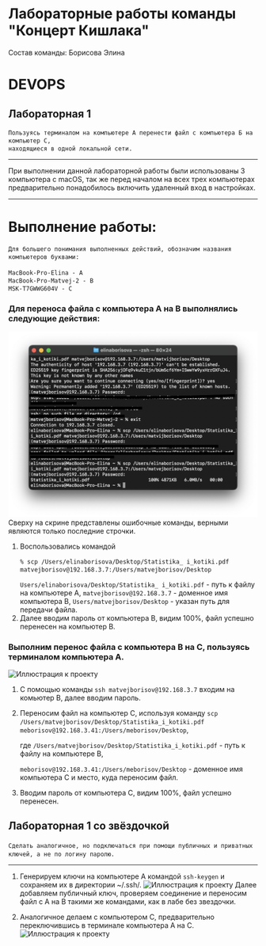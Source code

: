 # Лабораторные работы команды "Концерт Кишлака"
Состав команды: 
Борисова Элина

<a name="DEVOPS"></a>
# DEVOPS 

<a name="Лабораторная 1"></a>
## Лабораторная 1

```
Пользуясь терминалом на компьютере А перенести файл с компьютера Б на компьютер С,
находящиеся в одной локальной сети.
```
***
При выполнении данной лабораторной работы были использованы 3 компьютера с macOS, так же перед началом на всех трех компьютерах предварительно понадобилось включить удаленный вход в настройках.

---
# **Выполнение работы:**
```
Для большего понимания выполненных действий, обозначим названия компьютеров буквами:

MacBook-Pro-Elina - A
MacBook-Pro-Matvej-2 - B
MSK-T7GWWG604V - C
```
### **Для переноса файла с компьютера A на B выполнялись следующие действия:** 
![Иллюстрация к проекту](https://github.com/lilbeb/cloud-ict-2023/raw/main/assets/15.02.21.png)
Сверху на скрине представлены ошибочные команды, верными являются только последние строчки.
1. Воспользовались командой
   ```
   % scp /Users/elinaborisova/Desktop/Statistika_ i_kotiki.pdf matvejborisov@192.168.3.7:/Users/matvejborisov/Desktop
   ```
   ```Users/elinaborisova/Desktop/Statistika_ i_kotiki.pdf``` - путь к файлу на компьютере А,
   ```matvejborisov@192.168.3.7``` - доменное имя компьютера В,
   ```Users/matvejborisov/Desktop``` - указан путь для передачи файла.
2. Далее вводим пароль от компьютера В, видим 100%, файл успешно перенесен на компьютер В.
   
### **Выполним перенос файла с компьютера В на С, пользуясь терминалом компьютера А.** 
![Иллюстрация к проекту](https://github.com/lilbeb/cloud-ict-2023/raw/main/assets/15.33.44.png)
1. С помощью команды ```ssh matvejborisov@192.168.3.7``` входим на комьютер В, далее вводим пароль.
   
3. Переносим файл на компьютер С, используя команду ```scp /Users/matvejborisov/Desktop/Statistika_i_kotiki.pdf meborisov@192.168.3.41:/Users/meborisov/Desktop```,
   
   где ```/Users/matvejborisov/Desktop/Statistika_i_kotiki.pdf``` - путь к файлу на компьютере В,
   
    ```meborisov@192.168.3.41:/Users/meborisov/Desktop``` - доменное имя компьютера C и место, куда переносим файл.
   
5. Вводим пароль от компьютера С, видим 100%, файл успешно перенесен.
   
## Лабораторная 1 со звёздочкой
```Сделать аналогичное, но подключаться при помощи публичных и приватных ключей, а не по логину паролю.```
***
1. Генерируем ключи на компьютере А командой ```ssh-keygen``` и сохраняем их в директории ~/.ssh/.
![Иллюстрация к проекту](https://github.com/lilbeb/cloud-ict-2023/raw/main/assets/18.44.59.png)
Далее добавляем публичный ключ, проверяем соединение и переносим файл с А на В такими же командами, как в лабе без звездочки.

3. Аналогичное делаем с компьютером С, предварительно переключившись в терминале компьютера А на С.
![Иллюстрация к проекту](https://github.com/lilbeb/cloud-ict-2023/raw/main/assets/18.54.07.png)
